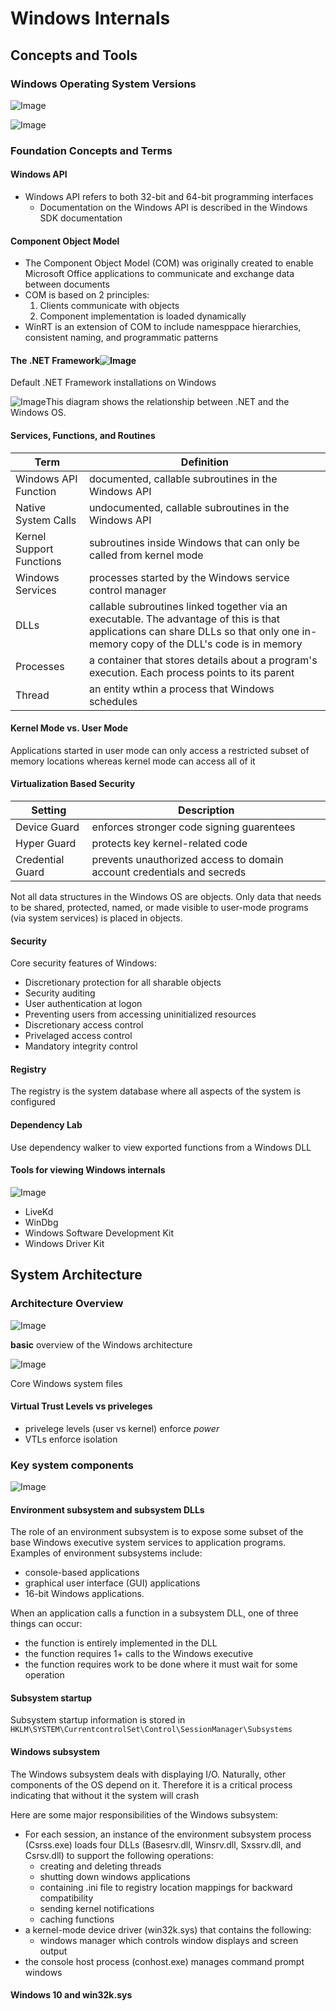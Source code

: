 # Windows Internals

## Concepts and Tools

### Windows Operating System Versions

![Image](https://learning.oreilly.com/api/v2/epubs/urn:orm:book:9780133986471/files/graphics/01tab01.jpg)

![Image](https://learning.oreilly.com/api/v2/epubs/urn:orm:book:9780133986471/files/graphics/01tab01a.jpg)

### Foundation Concepts and Terms

#### Windows API

- Windows API refers to both 32-bit and 64-bit programming interfaces
  - Documentation on the Windows API is described in the Windows SDK documentation

#### Component Object Model

- The Component Object Model (COM) was originally created to enable Microsoft Office applications to communicate and exchange data between documents
- COM is based on 2 principles:
  1. Clients communicate with objects
  2. Component implementation is loaded dynamically
- WinRT is an extension of COM to include namesppace hierarchies, consistent naming, and programmatic patterns

#### The .NET Framework![Image](https://learning.oreilly.com/api/v2/epubs/urn:orm:book:9780133986471/files/graphics/01tab02.jpg)

Default .NET Framework installations on Windows

![Image](https://learning.oreilly.com/api/v2/epubs/urn:orm:book:9780133986471/files/graphics/01fig01.jpg)This diagram shows the relationship between .NET and the Windows OS.

#### Services, Functions, and Routines

| Term                     | Definition                                                                                                                                                                       |
| ------------------------ | -------------------------------------------------------------------------------------------------------------------------------------------------------------------------------- |
| Windows API Function     | documented, callable subroutines in the Windows API                                                                                                                              |
| Native System Calls      | undocumented, callable subroutines in the Windows API                                                                                                                            |
| Kernel Support Functions | subroutines inside Windows that can only be called from kernel mode                                                                                                              |
| Windows Services         | processes started by the Windows service control manager                                                                                                                         |
| DLLs                     | callable subroutines linked together via an executable. The advantage of this is that applications can share DLLs so that only one in-memory copy of the DLL's code is in memory |
| Processes                | a container that stores details about a program's execution. Each process points to its parent                                                                                   |
| Thread                   | an entity wthin a process that Windows schedules                                                                                                                                 |

#### Kernel Mode vs. User Mode

Applications started in user mode can only access a restricted subset of memory locations whereas kernel mode can access all of it

#### Virtualization Based Security

| Setting          | Description                                                            |
| ---------------- | ---------------------------------------------------------------------- |
| Device Guard     | enforces stronger code signing guarentees                              |
| Hyper Guard      | protects key kernel-related code                                       |
| Credential Guard | prevents unauthorized access to domain account credentials and secreds |

Not all data structures in the Windows OS are objects. Only data that needs to be shared, protected, named, or made visible to user-mode programs (via system services) is placed in objects.

#### Security

Core security features of Windows:

- Discretionary protection for all sharable objects
- Security auditing
- User authentication at logon
- Preventing users from accessing uninitialized resources
- Discretionary access control
- Privelaged access control
- Mandatory integrity control

#### Registry

The registry is the system database where all aspects of the system is configured

#### Dependency Lab

Use dependency walker to view exported functions from a Windows DLL

#### Tools for viewing Windows internals

![Image](https://learning.oreilly.com/api/v2/epubs/urn:orm:book:9780133986471/files/graphics/01tab04.jpg)

- LiveKd
- WinDbg
- Windows Software Development Kit
- Windows Driver Kit

## System Architecture

### Architecture Overview

![Image](https://learning.oreilly.com/api/v2/epubs/urn:orm:book:9780133986471/files/graphics/02fig01.jpg)

**basic** overview of the Windows architecture

![Image](https://learning.oreilly.com/api/v2/epubs/urn:orm:book:9780133986471/files/graphics/02tab01.jpg)

Core Windows system files

#### Virtual Trust Levels vs priveleges

- privelege levels (user vs kernel) enforce *power*
- VTLs enforce isolation

### Key system components

![Image](https://learning.oreilly.com/api/v2/epubs/urn:orm:book:9780133986471/files/graphics/02fig04.jpg)

#### Environment subsystem and subsystem DLLs

The role of an environment subsystem is to expose some subset of the base Windows executive system services to application programs. Examples of environment subsystems include:

- console-based applications
- graphical user interface (GUI) applications
- 16-bit Windows applications.

When an application calls a function in a subsystem DLL, one of three things can occur:

- the function is entirely implemented in the DLL
- the function requires 1+ calls to the Windows executive
- the function requires work to be done where it must wait for some operation

#### Subsystem startup

Subsystem startup information is stored in `HKLM\SYSTEM\CurrentcontrolSet\Control\SessionManager\Subsystems`

#### Windows subsystem

The Windows subsystem deals with displaying I/O. Naturally, other components of the OS depend on it. Therefore it is a critical process indicating that without it the system will crash

Here are some major responsibilities of the Windows subsystem:

* For each session, an instance of the environment subsystem process (Csrss.exe) loads four DLLs (Basesrv.dll, Winsrv.dll, Sxssrv.dll, and Csrsv.dll) to support the following operations:
  * creating and deleting threads
  * shutting down windows applications
  * containing .ini file to registry location mappings for backward compatibility
  * sending kernel notifications
  * caching functions
* a kernel-mode device driver (win32k.sys) that contains the following:
  * windows manager which controls window displays and screen output
* the console host process (conhost.exe) manages command prompt windows

#### Windows 10 and win32k.sys
